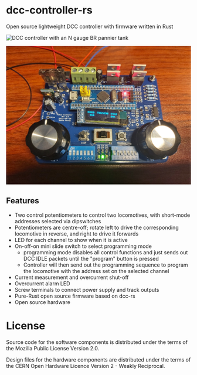 # dcc-controller-rs
Open source lightweight DCC controller with firmware written in Rust

![DCC controller with an N gauge BR pannier tank](images/20220716_210946.jpg)

![Overview of DCC controller](images/20220716_210958.jpg)

## Features
* Two control potentiometers to control two locomotives, with short-mode
addresses selected via dipswitches
* Potentiometers are centre-off; rotate left to drive the corresponding
locomotive in reverse, and right to drive it forwards
* LED for each channel to show when it is active
* On-off-on mini slide switch to select programming mode
  * programming mode disables all control functions and just sends out
DCC IDLE packets until the "program" button is pressed
  * Controller will then send out the programming sequence to program the
locomotive with the address set on the selected channel
* Current measurement and overcurrent shut-off
* Overcurrent alarm LED
* Screw terminals to connect power supply and track outputs
* Pure-Rust open source firmware based on dcc-rs
* Open source hardware

# License
Source code for the software components is distributed under the terms
of the Mozilla Public License Version 2.0.

Design files for the hardware components are distributed under the terms
of the CERN Open Hardware Licence Version 2 - Weakly Reciprocal.

